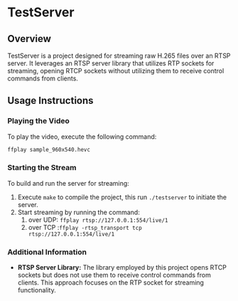 # TestServer

## Overview

TestServer is a project designed for streaming raw H.265 files over an RTSP server. It leverages an RTSP server library that utilizes RTP sockets for streaming, opening RTCP sockets without utilizing them to receive control commands from clients.

## Usage Instructions

### Playing the Video

To play the video, execute the following command:

```sh
ffplay sample_960x540.hevc
```

### Starting the Stream

To build and run the server for streaming:

1. Execute `make` to compile the project, this run `./testserver` to initiate the server.
2. Start streaming by running the command:
    1. over UDP: `ffplay rtsp://127.0.0.1:554/live/1`
    2. over TCP :`ffplay -rtsp_transport tcp  rtsp://127.0.0.1:554/live/1`

### Additional Information

- **RTSP Server Library:** The library employed by this project opens RTCP sockets but does not use them to receive control commands from clients. This approach focuses on the RTP socket for streaming functionality.
